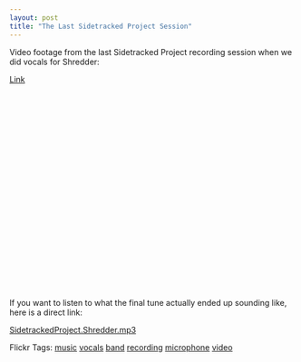 ```yaml
---
layout: post
title: "The Last Sidetracked Project Session"
---
```


<p>Video footage from the last Sidetracked Project recording session when we did vocals for Shredder:</p>
<p><a href="http://youtube.com/watch?v=uDWrVBmJn4E" target="_blank">Link</a></p>
  
<object width="425" height="350">
<param name="movie" value="http://www.youtube.com/v/uDWrVBmJn4E" />
<param name="wmode" value="transparent" />
<embed src="http://www.youtube.com/v/uDWrVBmJn4E" type="application/x-shockwave-flash" wmode="transparent" width="425" height="350"></embed></object>  
<p>If you want to listen to what the final tune actually ended up sounding like, here is a direct link:</p>
<p><a href="http://www.kindohm.com/sidetracked/installment-I/SidetrackedProject.Shredder.mp3">SidetrackedProject.Shredder.mp3</a></p>
  
<p class="tags" id="0767317B-992E-4b12-91E0-4F059A8CECA8:54ae33e0-138a-47ec-9c29-818c5da1b032">Flickr Tags: <a href="http://flickr.com/photos/tags/music" rel="tag" target="_blank">music</a> <a href="http://flickr.com/photos/tags/vocals" rel="tag" target="_blank">vocals</a> <a href="http://flickr.com/photos/tags/band" rel="tag" target="_blank">band</a> <a href="http://flickr.com/photos/tags/recording" rel="tag" target="_blank">recording</a> <a href="http://flickr.com/photos/tags/microphone" rel="tag" target="_blank">microphone</a> <a href="http://flickr.com/photos/tags/video" rel="tag" target="_blank">video</a></p>
 
